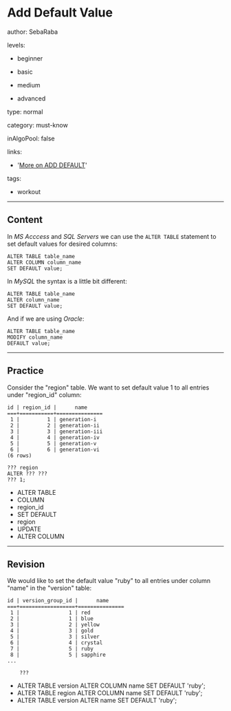 # Add Default Value
author: SebaRaba

levels:

  - beginner

  - basic

  - medium

  - advanced

type: normal

category: must-know

inAlgoPool: false

links:

  - '[More on ADD DEFAULT](https://www.w3schools.com/sql/sql_default.asp)'

tags:
  - workout

---
## Content

In *MS Acccess* and *SQL Servers* we can use the `ALTER TABLE` statement to set default values for desired columns:
```
ALTER TABLE table_name
ALTER COLUMN column_name
SET DEFAULT value;
```

In *MySQL* the syntax is a little bit different:
```
ALTER TABLE table_name
ALTER column_name
SET DEFAULT value;
```

And if we are using *Oracle*:
```
ALTER TABLE table_name
MODIFY column_name
DEFAULT value;
```

---
## Practice

Consider the "region" table. We want to set default value 1 to all entries under "region_id" column:
```
id | region_id |      name      
===+===========+===============
 1 |         1 | generation-i
 2 |         2 | generation-ii
 3 |         3 | generation-iii
 4 |         4 | generation-iv
 5 |         5 | generation-v
 6 |         6 | generation-vi
(6 rows)

??? region
ALTER ??? ???
??? 1;
```

* ALTER TABLE
* COLUMN
* region_id
* SET DEFAULT
* region
* UPDATE
* ALTER COLUMN

---
## Revision

We would like to set the default value "ruby" to all entries under column "name" in the "version" table:
```
id | version_group_id |      name      
===+==================+===============
 1 |                1 | red
 2 |                1 | blue
 3 |                2 | yellow
 4 |                3 | gold
 5 |                3 | silver
 6 |                4 | crystal
 7 |                5 | ruby
 8 |                5 | sapphire
...

    ???
```

* ALTER TABLE version ALTER COLUMN name SET DEFAULT 'ruby';
* ALTER TABLE region ALTER COLUMN name SET DEFAULT 'ruby';
* ALTER TABLE version ALTER name SET DEFAULT 'ruby';
